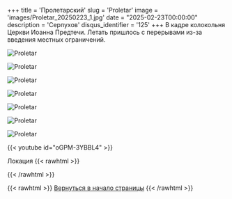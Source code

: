 +++
title = 'Пролетарский'
slug = 'Proletar'
image = 'images/Proletar_20250223_1.jpg'
date = "2025-02-23T00:00:00"
description = 'Серпухов'
disqus_identifier = '125'
+++
В кадре колокольня Церкви Иоанна Предтечи. Летать пришлось с перерывами из-за введения местных ограничений.

![Proletar](/images/Proletar_20250223_2.jpg)

![Proletar](/images/Proletar_20250223_3.jpg)

![Proletar](/images/Proletar_20250223_4.jpg)

![Proletar](/images/Proletar_20250223_5.jpg)

![Proletar](/images/Proletar_20250223_6.jpg)

![Proletar](/images/Proletar_20250223_7.jpg)

![Proletar](/images/Proletar_20250223_8.jpg)

{{< youtube id="oGPM-3YBBL4" >}}

Локация
{{< rawhtml >}}
<script type="text/javascript" charset="utf-8" async src="https://api-maps.yandex.ru/services/constructor/1.0/js/?um=constructor%3A92f06b3dd22630d5b5e471ebd2950218ebe55f06146979fc4664851e9564d4aa&amp;width=500&amp;height=400&amp;lang=ru_RU&amp;scroll=true"></script>
{{< /rawhtml >}}

{{< rawhtml >}}
<a href="#">Вернуться в начало страницы</a>
{{< /rawhtml >}}
